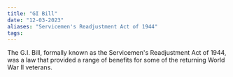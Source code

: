 ```yaml
---
title: "GI Bill"
date: "12-03-2023"
aliases: "Servicemen's Readjustment Act of 1944"
tags:
---
```


The G.I. Bill, formally known as the Servicemen's Readjustment Act of 1944, was a law that provided a range of benefits for some of the returning World War II veterans.